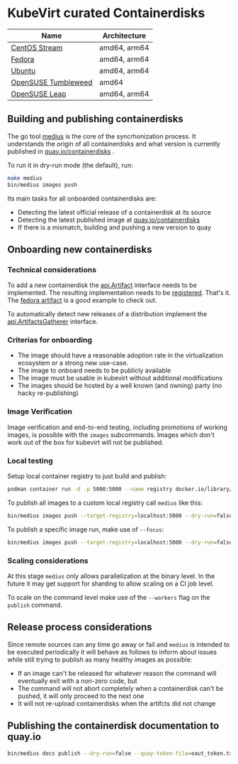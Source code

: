 # KubeVirt curated Containerdisks

| Name             | Architecture  |
|------------------|---------------|
| [CentOS Stream](https://quay.io/repository/containerdisks/centos-stream)            | amd64, arm64   |
| [Fedora](https://quay.io/repository/containerdisks/fedora)                          | amd64, arm64   |
| [Ubuntu](https://quay.io/repository/containerdisks/ubuntu)                          | amd64, arm64   |
| [OpenSUSE Tumbleweed](https://quay.io/repository/containerdisks/opensuse-tumbleweed)| amd64          |
| [OpenSUSE Leap](https://quay.io/repository/containerdisks/opensuse-leap)            | amd64, arm64   |

## Building and publishing containerdisks

The go tool [medius](cmd/medius) is the core of the syncrhonization process. It
understands the origin of all containerdisks and what version is currently
published in [quay.io/containerdisks](https://quay.io/containerdisks)
.

To run it in dry-run mode (the default), run:

```bash
make medius
bin/medius images push
```

Its main tasks for all onboarded containerdisks are:

* Detecting the latest official release of a containerdisk at its source
* Detecting the latest published image
  at [quay.io/containerdisks](https://quay.io/repository/containerdisks)
* If there is a mismatch, building and pushing a new version to quay

## Onboarding new containerdisks

### Technical considerations

To add a new containerdisk the [api.Artifact](pkg/api/artifact.go)
interface needs to be implemented. The resulting implementation needs to
be [registered](cmd/medius/common/registry.go). That's it.
The [fedora artifact](artifacts/fedora/fedora.go) is a good example to check out.

To automatically detect new releases of a distribution implement the
[api.ArtifactsGatherer](pkg/api/artifact.go) interface.

### Criterias for onboarding

* The image should have a reasonable adoption rate in the virtualization
  ecosystem or a strong new use-case.
* The image to onboard needs to be publicly available
* The image must be usable in kubevirt without additional modifications
* The images should be hosted by a well known (and owning) party (no hacky
  re-publishing)

### Image Verification

Image verification and end-to-end testing, including promotions of working
images, is possible with the `images` subcommands. Images which don't work out of
the box for kubevirt will not be published.

### Local testing

Setup local container registry to just build and publish:

```bash
podman container run -d -p 5000:5000 --name registry docker.io/library/registry:2
```

To publish all images to a custom local registry call `medius` like this:

```bash
bin/medius images push --target-registry=localhost:5000 --dry-run=false --insecure-skip-tls --workers=3
```

To publish a specific image run, make use of `--focus`:

```bash
bin/medius images push --target-registry=localhost:5000 --dry-run=false --insecure-skip-tls --focus=fedora:35
```

### Scaling considerations

At this stage `medius` only allows parallelization at the binary level. In the
future it may get support for sharding to allow scaling on a CI job level.

To scale on the command level make use of the `--workers` flag on the `publish`
command.

## Release process considerations

Since remote sources can any time go away or fail and `medius` is intended to be
executed periodically it will behave as follows to inform about issues while
still trying to publish as many healthy images as possible:

* If an image can't be released for whatever reason the command will eventually
  exit with a non-zero code, but
* The command will not abort completely when a containerdisk can't be pushed, it
  will only proceed to the next one
* It will not re-upload containerdisks when the artifcts did not change

## Publishing the containerdisk documentation to quay.io

```bash
bin/medius docs publish --dry-run=false --quay-token-file=oaut_token.txt
```
